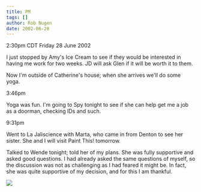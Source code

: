 ```yaml
---
title: PM
tags: []
author: Rob Nugen
date: 2002-06-28
---
```


<p class=date>2:30pm CDT Friday 28 June 2002</p>

<p>I just stopped by Amy's Ice Cream to see if they would be
interested in having me work for two weeks.  JD will ask Glen if it
will be worth it to them.</p>

<p>Now I'm outside of Catherine's house; when she arrives we'll do
some yoga.</p>

<p class=date>3:46pm</p>

<p>Yoga was fun.  I'm going to Spy tonight to see if she can help get
me a job as a doorman, checking IDs and such.</p>

<p class=date>9:31pm</p>

<p>Went to La Jaliscience with Marta, who came in from Denton to see
her sister.  She and I will visit Paint This! tomorrow.</p>

<p>Talked to Wende tonight; told her of my plans.  She was fully
supportive and asked good questions.  I had already asked the same
questions of myself, so the discussion was not as challenging as I had
feared it might be.  In fact, she was quite supportive of my decision,
and for this I am thankful.</p>

<p><img src="/images/rob/wL-ROB.gif"/></p>

